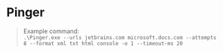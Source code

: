 # Pinger

> Example command: \
> `.\Pinger.exe --urls jetbrains.com microsoft.docs.com --attempts 8 --format xml txt html console -o 1 --timeout-ms 20`
